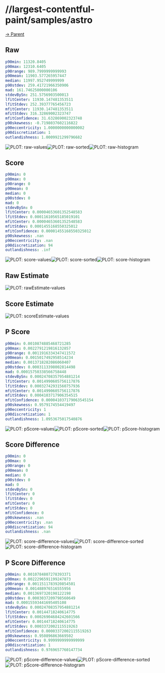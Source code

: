 
# //largest-contentful-paint/samples/astro

[→ Parent](../..)


## Raw


```yaml
p90min: 11320.8405
p90max: 12310.6405
p90range: 989.7999999999993
p90mean: 11903.577265957447
median: 11997.952749999999
p90stdev: 259.41721966350906
mad: 161.74625000000106
stdevBySn: 251.5756903500013
lfitCenter: 11930.147481353511
lfitStdev: 252.39377765456723
mfitCenter: 11930.147481353511
mfitStdev: 316.32869002323747
mfitConfidence: 31.632869002323748
p90skewness: -0.7198037602116822
p90eccentricity: 1.0000000000000002
p90discretization: 1
outlandishness: 1.0009921299796682

```

![PLOT: raw-values](./raw/values.svg)![PLOT: raw-sorted](./raw/sorted.svg)![PLOT: raw-histogram](./raw/histogram.svg)
## Score


```yaml
p90min: 0
p90max: 0
p90range: 0
p90mean: 0
median: 0
p90stdev: 0
mad: 0
stdevBySn: 0
lfitCenter: 0.00004653601352548583
lfitStdev: 0.00011610565185019101
mfitCenter: 0.00004653601352548583
mfitStdev: 0.0001455168550325012
mfitConfidence: 0.00001455168550325012
p90skewness: .nan
p90eccentricity: .nan
p90discretization: 94
outlandishness: .inf

```

![PLOT: score-values](./score/values.svg)![PLOT: score-sorted](./score/sorted.svg)![PLOT: score-histogram](./score/histogram.svg)
## Raw Estimate

![PLOT: rawEstimate-values](./rawEstimate/values.svg)
## Score Estimate

![PLOT: scoreEstimate-values](./scoreEstimate/values.svg)
## P Score


```yaml
p90min: 0.0010874885468721285
p90max: 0.0022791219816132857
p90range: 0.0011916334347411572
p90mean: 0.0015017492958514234
median: 0.0013718282086060407
p90stdev: 0.0003113398002814498
mad: 0.00015750338566758448
stdevBySn: 0.00024708357954881214
lfitCenter: 0.0014990605756117876
lfitStdev: 0.00032742931560757936
mfitCenter: 0.0014990605756117876
mfitStdev: 0.0004103717906354515
mfitConfidence: 0.000041037179063545154
p90skewness: 0.9579174554419497
p90eccentricity: 1
p90discretization: 1
outlandishness: 1.0953675017540876

```

![PLOT: pScore-values](./pScore/values.svg)![PLOT: pScore-sorted](./pScore/sorted.svg)![PLOT: pScore-histogram](./pScore/histogram.svg)
## Score Difference


```yaml
p90min: 0
p90max: 0
p90range: 0
p90mean: 0
median: 0
p90stdev: 0
mad: 0
stdevBySn: 0
lfitCenter: 0
lfitStdev: 0
mfitCenter: 0
mfitStdev: 0
mfitConfidence: 0
p90skewness: .nan
p90eccentricity: .nan
p90discretization: 94
outlandishness: .nan

```

![PLOT: score-difference-values](./score-difference/values.svg)![PLOT: score-difference-sorted](./score-difference/sorted.svg)![PLOT: score-difference-histogram](./score-difference/histogram.svg)
## P Score Difference


```yaml
p90min: 0.0010784807278393371
p90max: 0.0022296591199247873
p90range: 0.0011511783920854501
p90mean: 0.001488976516555956
median: 0.0013697320198122198
p90stdev: 0.0003037209798560649
mad: 0.00015593441695405108
stdevBySn: 0.00024708357954881214
lfitCenter: 0.00144718240614775
lfitStdev: 0.00026904684242601566
mfitCenter: 0.00144718240614775
mfitStdev: 0.0003372002115519263
mfitConfidence: 0.00003372002115519263
p90skewness: 0.950896863669502
p90eccentricity: 0.9999999999999999
p90discretization: 1
outlandishness: 0.9769657760147734

```

![PLOT: pScore-difference-values](./pScore-difference/values.svg)![PLOT: pScore-difference-sorted](./pScore-difference/sorted.svg)![PLOT: pScore-difference-histogram](./pScore-difference/histogram.svg)